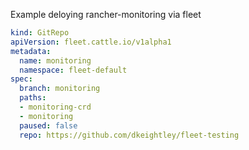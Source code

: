Example deloying rancher-monitoring via fleet

```yaml
kind: GitRepo
apiVersion: fleet.cattle.io/v1alpha1
metadata:
  name: monitoring
  namespace: fleet-default
spec:
  branch: monitoring
  paths:
  - monitoring-crd
  - monitoring
  paused: false
  repo: https://github.com/dkeightley/fleet-testing
```